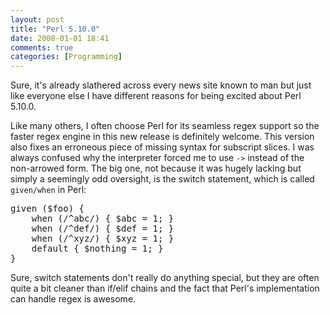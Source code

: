 ```yaml
---
layout: post
title: "Perl 5.10.0"
date: 2008-01-01 18:41
comments: true
categories: [Programming]
---
```

Sure, it's already slathered across every news site known to man but just like everyone else I have different reasons for being excited about Perl 5.10.0.

Like many others, I often choose Perl for its seamless regex support so the faster regex engine in this new release is definitely welcome.  This version also fixes an erroneous piece of missing syntax for subscript slices. I was always confused why the interpreter forced me to use `->` instead of the non-arrowed form.  The big one, not because it was hugely lacking but simply a seemingly odd oversight, is the switch statement, which is called `given/when` in Perl:

<pre class="brush: perl;">
given ($foo) {
    when (/^abc/) { $abc = 1; }
    when (/^def/) { $def = 1; }
    when (/^xyz/) { $xyz = 1; }
    default { $nothing = 1; }
}
</pre>

Sure, switch statements don't really do anything special, but they are often quite a bit cleaner than if/elif chains and the fact that Perl's implementation can handle regex is awesome.
